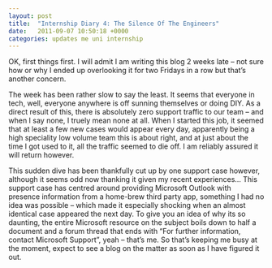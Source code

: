 ```yaml
---
layout: post
title:  "Internship Diary 4: The Silence Of The Engineers"
date:   2011-09-07 10:50:18 +0000
categories: updates me uni internship
---
```


OK, first things first. I will admit I am writing this blog 2 weeks late – not sure how or why I ended up overlooking it for two Fridays in a row but that’s another concern.

The week has been rather slow to say the least. It seems that everyone in tech, well, everyone anywhere is off sunning themselves or doing DIY. As a direct result of this, there is absolutely zero support traffic to our team – and when I say none, I truely mean none at all. When I started this job, it seemed that at least a few new cases would appear every day, apparently being a high speciality low volume team this is about right, and at just about the time I got used to it, all the traffic seemed to die off. I am reliably assured it will return however.

This sudden dive has been thankfully cut up by one support case however, although it seems odd now thanking it given my recent experiences…
This support case has centred around providing Microsoft Outlook with presence information from a home-brew third party app, something I had no idea was possible – which made it especially shocking when an almost identical case appeared the next day. To give you an idea of why its so daunting, the entire Microsoft resource on the subject boils down to half a document and a forum thread that ends with “For further information, contact Microsoft Support”, yeah – that’s me. So that’s keeping me busy at the moment, expect to see a blog on the matter as soon as I have figured it out.
